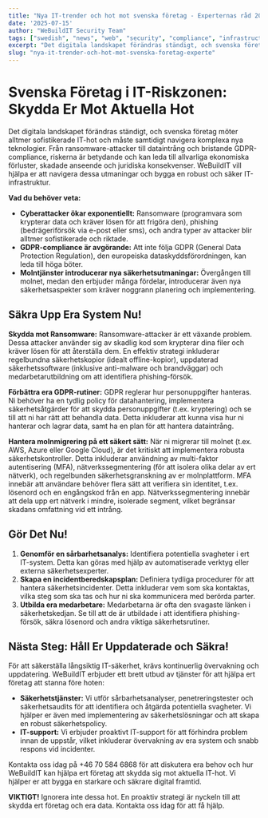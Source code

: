 ```yaml
---
title: "Nya IT-trender och hot mot svenska företag - Experternas råd 2025"
date: '2025-07-15'
author: "WeBuildIT Security Team"
tags: ["swedish", "news", "web", "security", "compliance", "infrastructure"]
excerpt: "Det digitala landskapet förändras ständigt, och svenska företag möter alltmer sofistikerade IT-hot och måste samtidigt n..."
slug: "nya-it-trender-och-hot-mot-svenska-foretag-experte"
---
```

# Svenska Företag i IT-Riskzonen: Skydda Er Mot Aktuella Hot

Det digitala landskapet förändras ständigt, och svenska företag möter alltmer sofistikerade IT-hot och måste samtidigt navigera komplexa nya teknologier.  Från ransomware-attacker till dataintrång och bristande GDPR-compliance, riskerna är betydande och kan leda till allvarliga ekonomiska förluster, skadade anseende och juridiska konsekvenser.  WeBuildIT vill hjälpa er att navigera dessa utmaningar och bygga en robust och säker IT-infrastruktur.


**Vad du behöver veta:**

* **Cyberattacker ökar exponentiellt:**  Ransomware (programvara som krypterar data och kräver lösen för att frigöra den), phishing (bedrägeriförsök via e-post eller sms), och andra typer av attacker blir alltmer sofistikerade och riktade.
* **GDPR-compliance är avgörande:**  Att inte följa GDPR (General Data Protection Regulation), den europeiska dataskyddsförordningen, kan leda till höga böter.
* **Molntjänster introducerar nya säkerhetsutmaningar:**  Övergången till molnet, medan den erbjuder många fördelar, introducerar även nya säkerhetsaspekter som kräver noggrann planering och implementering.


## Säkra Upp Era System Nu!

**Skydda mot Ransomware:** Ransomware-attacker är ett växande problem.  Dessa attacker använder sig av skadlig kod som krypterar dina filer och kräver lösen för att återställa dem.  En effektiv strategi inkluderar regelbundna säkerhetskopior (idealt offline-kopior), uppdaterad säkerhetssoftware (inklusive anti-malware och brandväggar) och medarbetarutbildning om att identifiera phishing-försök.

**Förbättra era GDPR-rutiner:** GDPR reglerar hur personuppgifter hanteras.  Ni behöver ha en tydlig policy för datahantering, implementera säkerhetsåtgärder för att skydda personuppgifter (t.ex. kryptering) och se till att ni har rätt att behandla data.  Detta inkluderar att kunna visa hur ni hanterar och lagrar data, samt ha en plan för att hantera dataintrång.

**Hantera molnmigrering på ett säkert sätt:** När ni migrerar till molnet (t.ex. AWS, Azure eller Google Cloud), är det kritiskt att implementera robusta säkerhetskontroller.  Detta inkluderar användning av multi-faktor autentisering (MFA), nätverkssegmentering (för att isolera olika delar av ert nätverk), och regelbunden säkerhetsgranskning av er molnplattform.  MFA innebär att användare behöver flera sätt att verifiera sin identitet, t.ex. lösenord och en engångskod från en app.  Nätverkssegmentering innebär att dela upp ert nätverk i mindre, isolerade segment, vilket begränsar skadans omfattning vid ett intrång.


## Gör Det Nu!

1. **Genomför en sårbarhetsanalys:** Identifiera potentiella svagheter i ert IT-system.  Detta kan göras med hjälp av automatiserade verktyg eller externa säkerhetsexperter.
2. **Skapa en incidentberedskapsplan:**  Definiera tydliga procedurer för att hantera säkerhetsincidenter.  Detta inkluderar vem som ska kontaktas, vilka steg som ska tas och hur ni ska kommunicera med berörda parter.
3. **Utbilda era medarbetare:**  Medarbetarna är ofta den svagaste länken i säkerhetskedjan.  Se till att de är utbildade i att identifiera phishing-försök, säkra lösenord och andra viktiga säkerhetsrutiner.


## Nästa Steg: Håll Er Uppdaterade och Säkra!

För att säkerställa långsiktig IT-säkerhet, krävs kontinuerlig övervakning och uppdatering. WeBuildIT erbjuder ett brett utbud av tjänster för att hjälpa ert företag att stanna före hoten:

* **Säkerhetstjänster:**  Vi utför sårbarhetsanalyser, penetreringstester och säkerhetsaudits för att identifiera och åtgärda potentiella svagheter. Vi hjälper er även med implementering av säkerhetslösningar och att skapa en robust säkerhetspolicy.
* **IT-support:**  Vi erbjuder proaktivt IT-support för att förhindra problem innan de uppstår, vilket inkluderar övervakning av era system och snabb respons vid incidenter.

Kontakta oss idag på +46 70 584 6868 för att diskutera era behov och hur WeBuildIT kan hjälpa ert företag att skydda sig mot aktuella IT-hot.  Vi hjälper er att bygga en starkare och säkrare digital framtid.


**VIKTIGT!**  Ignorera inte dessa hot.  En proaktiv strategi är nyckeln till att skydda ert företag och era data.  Kontakta oss idag för att få hjälp.

